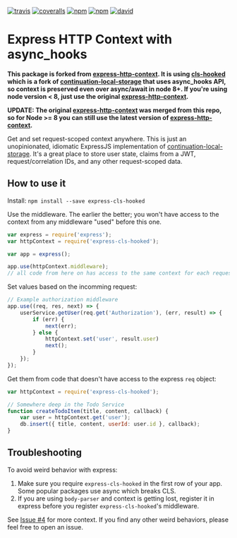 [![travis](https://img.shields.io/travis/amiram/express-cls-hooked.svg)](https://travis-ci.org/amiram/express-cls-hooked)
[![coveralls](https://img.shields.io/coveralls/amiram/express-cls-hooked.svg)](https://coveralls.io/github/amiram/express-cls-hooked)
[![npm](https://img.shields.io/npm/v/express-cls-hooked.svg)](https://www.npmjs.com/package/express-cls-hooked)
[![npm](https://img.shields.io/npm/dm/express-cls-hooked.svg)](https://www.npmjs.com/package/express-cls-hooked)
[![david](https://img.shields.io/david/amiram/express-cls-hooked.svg)](https://david-dm.org/amiram/express-cls-hooked)

# Express HTTP Context with async_hooks

**This package is forked from [express-http-context](https://github.com/skonves/express-http-context). It is using [cls-hooked](https://github.com/Jeff-Lewis/cls-hooked) which is a fork of [continuation-local-storage](https://www.npmjs.com/package/continuation-local-storage) that uses async_hooks API, so context is preserved even over async/await in node 8+. If you're using node version < 8, just use the original [express-http-context](https://github.com/skonves/express-http-context).**  

**UPDATE: The original [express-http-context](https://github.com/skonves/express-http-context) was merged from this repo, so for Node >= 8 you can still use the latest version of [express-http-context](https://github.com/skonves/express-http-context).**

Get and set request-scoped context anywhere.  This is just an unopinionated, idiomatic ExpressJS implementation of [continuation-local-storage](https://www.npmjs.com/package/continuation-local-storage).  It's a great place to store user state, claims from a JWT, request/correlation IDs, and any other request-scoped data.

## How to use it

Install: `npm install --save express-cls-hooked`

Use the middleware.  The earlier the better; you won't have access to the context from any middleware "used" before this one.

``` js
var express = require('express');
var httpContext = require('express-cls-hooked');

var app = express();

app.use(httpContext.middleware);
// all code from here on has access to the same context for each request
```

Set values based on the incomming request:

``` js
// Example authorization middleware
app.use((req, res, next) => {
	userService.getUser(req.get('Authorization'), (err, result) => {
		if (err) {
			next(err);
		} else {
			httpContext.set('user', result.user)
			next();
		}
	});
});
```

Get them from code that doesn't have access to the express `req` object:

``` js
var httpContext = require('express-cls-hooked');

// Somewhere deep in the Todo Service
function createTodoItem(title, content, callback) {
	var user = httpContext.get('user');
	db.insert({ title, content, userId: user.id }, callback);
}
```

## Troubleshooting
To avoid weird behavior with express:
1. Make sure you require `express-cls-hooked` in the first row of your app. Some popular packages use async which breaks CLS.
1. If you are using `body-parser` and context is getting lost, register it in express before you register `express-cls-hooked`'s middleware.

See [Issue #4](https://github.com/skonves/express-http-context/issues/4) for more context.  If you find any other weird behaviors, please feel free to open an issue.
